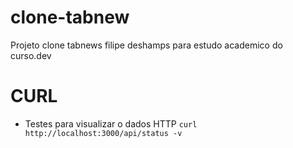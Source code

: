 # clone-tabnew

Projeto clone tabnews filipe deshamps para estudo academico do curso.dev

# CURL

- Testes para visualizar o dados HTTP
  `curl http://localhost:3000/api/status -v`
